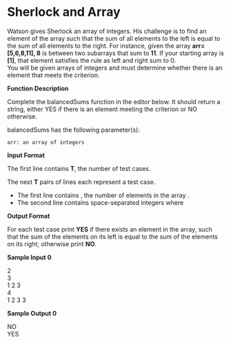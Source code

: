 <h1>Sherlock and Array</h1>
Watson gives Sherlock an array of integers. His challenge is to find an element of the array such that the sum of all elements to the left
is equal to the sum of all elements to the right. For instance, given the array <b>arr=[5,6,8,11], 8</b> 
is between two subarrays that sum to <b>11</b>. If your starting array is <b>[1]</b>, that element satisfies the rule as left and right sum to 0.<br>
You will be given arrays of integers and must determine whether there is an element that meets the criterion.

<b>Function Description</b>

Complete the balancedSums function in the editor below. It should return a string, either YES if there is an element meeting the criterion or NO otherwise.

balancedSums has the following parameter(s):

    arr: an array of integers

<b>Input Format</b>

The first line contains <b>T</b>, the number of test cases.

The next <b>T</b> pairs of lines each represent a test case.
- The first line contains , the number of elements in the array .
- The second line contains space-separated integers where

<b>Output Format</b>

For each test case print <b>YES</b> if there exists an element in the array, such that the sum of the 
elements on its left is equal to the sum of the elements on its right; otherwise print <b>NO</b>.

<b>Sample Input 0</b>

2<br>
3<br>
1 2 3<br>
4<br>
1 2 3 3

<b>Sample Output 0</b>

NO<br>
YES<br>

